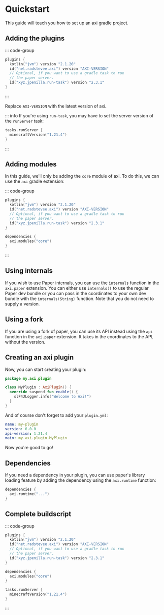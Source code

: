 # Quickstart

This guide will teach you how to set up an axi gradle project.

## Adding the plugins

::: code-group
```kts [build.gradle.kts]
plugins {
  kotlin("jvm") version "2.1.20"
  id("net.radstevee.axi") version "AXI-VERSION"
  // Optional, if you want to use a gradle task to run
  // the paper server.
  id("xyz.jpenilla.run-task") version "2.3.1"
}
```
:::

Replace `AXI-VERSION` with the latest version of axi.

::: info
If you're using `run-task`, you may have to set the server
version of the `runServer` task:

```kt
tasks.runServer {
  minecraftVersion("1.21.4")
}
```
:::

## Adding modules

In this guide, we'll only be adding the `core` module of axi.
To do this, we can use the `axi` gradle extension:

::: code-group
```kts [build.gradle.kts]
plugins {
  kotlin("jvm") version "2.1.20"
  id("net.radstevee.axi") version "AXI-VERSION"
  // Optional, if you want to use a gradle task to run
  // the paper server.
  id("xyz.jpenilla.run-task") version "2.3.1"
}

dependencies {
  axi.modules("core")
}
```
:::

## Using internals

If you wish to use Paper internals, you can use the `internals`
function in the `axi.paper` extension. You can either use
`internals()` to use the regular Paper dev bundle or you can
pass in the coordinates to your own dev bundle with the
`internals(String)` function. Note that you do not need to
supply a version.

## Using a fork

If you are using a fork of paper, you can use its API instead
using the `api` function in the `axi.paper` extension. It
takes in the coordinates to the API, without the version.

## Creating an axi plugin

Now, you can start creating your plugin:

```kotlin
package my.axi.plugin

class MyPlugin : AxiPlugin() {
  override suspend fun enable() {
    slF4JLogger.info("Welcome to Axi!")
  }
}
```

And of course don't forget to add your `plugin.yml`:

```yml
name: my-plugin
version: 0.0.0
api-version: 1.21.4
main: my.axi.plugin.MyPlugin
```

Now you're good to go!

## Dependencies

If you need a dependency in your plugin, you can use paper's
library loading feature by adding the dependency using the
`axi.runtime` function:

```kt
dependencies {
  axi.runtime("...")
}
```

## Complete buildscript

::: code-group
```kts [build.gradle.kts]
plugins {
  kotlin("jvm") version "2.1.20"
  id("net.radstevee.axi") version "AXI-VERSION"
  // Optional, if you want to use a gradle task to run
  // the paper server.
  id("xyz.jpenilla.run-task") version "2.3.1"
}

dependencies {
  axi.modules("core")
}

tasks.runServer {
  minecraftVersion("1.21.4")
}
```
:::
